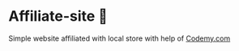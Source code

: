 # Affiliate-site :money_mouth_face:                                                                                                                                                                                      
Simple website affiliated with local store
 with help of <a href="http://johnelder.com/">Codemy.com</a>
